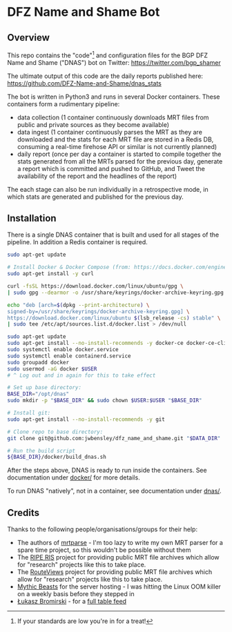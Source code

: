 # DFZ Name and Shame Bot

## Overview

This repo contains the "code"[^1] and configuration files for the BGP DFZ Name and Shame ("DNAS") bot on Twitter: https://twitter.com/bgp_shamer

The ultimate output of this code are the daily reports published here: https://github.com/DFZ-Name-and-Shame/dnas_stats

The bot is written in Python3 and runs in several Docker containers. These containers form a rudimentary pipeline:  

* data collection (1 container continuously downloads MRT files from public and private sources as they become available)
* data ingest (1 container continuously parses the MRT as they are downloaded and the stats for each MRT file are stored in a Redis DB, consuming a real-time firehose API or similar is not currently planned)
* daily report (once per day a container is started to compile together the stats generated from all the MRTs parsed for the previous day, generate a report which is committed and pushed to GitHub, and Tweet the availability of the report and the headlines of the report)

The each stage can also be run individually in a retrospective mode, in which stats are generated and published for the previous day.

[^1]: If your standards are low you're in for a treat!

## Installation

There is a single DNAS container that is built and used for all stages of the pipeline. In addition a Redis container is required.

```bash
sudo apt-get update

# Install Docker & Docker Compose (from: https://docs.docker.com/engine/install/ubuntu/):
sudo apt-get install -y curl

curl -fsSL https://download.docker.com/linux/ubuntu/gpg \
| sudo gpg --dearmor -o /usr/share/keyrings/docker-archive-keyring.gpg

echo "deb [arch=$(dpkg --print-architecture) \
signed-by=/usr/share/keyrings/docker-archive-keyring.gpg] \
https://download.docker.com/linux/ubuntu $(lsb_release -cs) stable" \
| sudo tee /etc/apt/sources.list.d/docker.list > /dev/null

sudo apt-get update
sudo apt-get install --no-install-recommends -y docker-ce docker-ce-cli containerd.io docker-compose-plugin
sudo systemctl enable docker.service
sudo systemctl enable containerd.service
sudo groupadd docker
sudo usermod -aG docker $USER
# ^ Log out and in again for this to take effect

# Set up base directory:
BASE_DIR="/opt/dnas"
sudo mkdir -p "$BASE_DIR" && sudo chown $USER:$USER "$BASE_DIR"

# Install git:
sudo apt-get install --no-install-recommends -y git

# Clone repo to base directory:
git clone git@github.com:jwbensley/dfz_name_and_shame.git "$DATA_DIR"

# Run the build script
${BASE_DIR}/docker/build_dnas.sh
```

After the steps above, DNAS is ready to run inside the containers. See documentation under [docker/](docker/) for more details.

To run DNAS "natively", not in a container, see documentation under [dnas/](dnas/).  

## Credits

Thanks to the following people/organisations/groups for their help:

* The authors of [mrtparse](https://github.com/t2mune/mrtparse) - I'm too lazy to write my own MRT parser for a spare time project, so this wouldn't be possible without them
* The [RIPE RIS](https://ris.ripe.net/docs/) project for providing public MRT file archives which allow for "research" projects like this to take place.
* The [RouteViews](http://routeviews.org/) project for providing public MRT file archives which allow for "research" projects like this to take place.
* [Mythic Beasts](https://www.mythic-beasts.com/) for the server hosting - I was hitting the Linux OOM killer on a weekly basis before they stepped in
* [Łukasz Bromirski](https://twitter.com/LukaszBromirski) - for a [full table feed](https://lukasz.bromirski.net/post/bgp-w-labie-3/)
